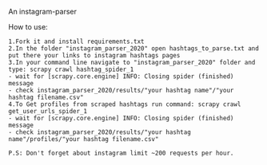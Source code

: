 An instagram-parser 

How to use:

	1.Fork it and install requirements.txt
	2.In the folder "instagram_parser_2020" open hashtags_to_parse.txt and put there your links to instagram hashtags pages
	3.In your command line navigate to "instagram_parser_2020" folder and type: scrapy crawl hashtag_spider_1 
	- wait for [scrapy.core.engine] INFO: Closing spider (finished) message
	- check instagram_parser_2020/results/"your hashtag name"/"your hashtag filename.csv"
	4.To Get profiles from scraped hashtags run command: scrapy crawl get_user_urls_spider_1
	- wait for [scrapy.core.engine] INFO: Closing spider (finished) message
	- check instagram_parser_2020/results/"your hashtag name"/profiles/"your hashtag filename.csv"
	
	P.S: Don't forget about instagram limit ~200 requests per hour.
